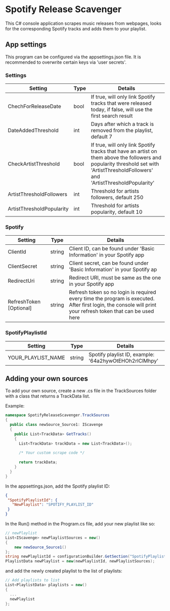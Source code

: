 # Spotify Release Scavenger

This C# console application scrapes music releases from webpages, looks for the corresponding Spotify tracks and adds them to your playlist.

## App settings

This program can be configured via the appsettings.json file. It is recommended to overwrite certain keys via 'user secrets'. 

### Settings
|Setting                  |Type|Details|
|-------------------------|--|--|
|ChechForReleaseDate      |bool|If true, will only link Spotify tracks that were released today, if false, will use the first search result|
|DateAddedThreshold       |int|Days after which a track is removed from the playlist, default 7|
|CheckArtistThreshold     |bool|If true, will only link Spotify tracks that have an artist on them above the followers and popularity threshold set with 'ArtistThresholdFollowers' and 'ArtistThresholdPopularity'|
|ArtistThresholdFollowers |int|Threshold for artists followers, default 250|
|ArtistThresholdPopularity|int|Threshold for artists popularity, default 10||

### Spotify
|Setting                  |Type|Details|
|-------------------------|--|--|
|ClientId|string|Client ID, can be found under 'Basic Information' in your Spotify app|
|ClientSecret|string|Client secret, can be found under 'Basic Information' in your Spotify ap|
|RedirectUri|string|Redirect URI, must be same as the one in your Spotify app |
|RefreshToken [Optional]|string|Refresh token so no login is required every time the program is executed. After first login, the console will print your refresh token that can be used here|

### SpotifyPlaylistId
|Setting                  |Type|Details|
|-------------------------|--|--|
|YOUR_PLAYLIST_NAME|string|Spotify playlist ID, example: '64a2hywOtEHOh2rlClMhpy' |

## Adding your own sources

To add your own source, create a new .cs file in the TrackSources folder with a class that returns a TrackData list. 

Example:
```csharp
namespace SpotifyReleaseScavenger.TrackSources
{
  public class newSource_Source1: IScavenge
  {
    public List<TrackData> GetTracks()
    {
      List<TrackData> trackData = new List<TrackData>();
      
      /* Your custom scrape code */
      
      return trackData;
    }
  }
}
```

In the appsettings.json, add the Spotify playlist ID:
```json
{
 "SpotifyPlaylistId": {
   "NewPlaylist": "SPOTIFY_PLAYLIST_ID"
 }
}
```

In the Run() method in the Program.cs file, add your new playlist like so:
```csharp
// newPlaylist
List<IScavenge> newPlaylistSources = new()
{
    new newSource_Source1()
};
string newPlaylistId = configurationBuilder.GetSection("SpotifyPlaylistId:NewPlaylist").Value;
PlaylistData newPlaylist = new(newPlaylistId, newPlaylistSources);
```
and add the newly created playlist to the list of playlists:
```csharp
// Add playlists to list
List<PlaylistData> playlists = new()
{
  ...
  newPlaylist
};
```
